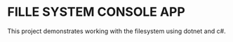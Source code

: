 
# FILLE SYSTEM CONSOLE APP
This project demonstrates working with the filesystem using dotnet and c#. 

